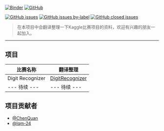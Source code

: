 [![Binder](https://mybinder.org/badge_logo.svg)](https://mybinder.org/v2/gh/OpenSourceAI/kaggle-competition-details/master)
[![GitHub](https://img.shields.io/github/license/OpenSourceAI/kaggle-competition-details.svg)](https://github.com/OpenSourceAI/kaggle-competition-details/blob/master/LICENSE)

[![GitHub issues](https://img.shields.io/github/issues/OpenSourceAI/kaggle-competition-details.svg)](https://github.com/OpenSourceAI/kaggle-competition-details/issues?q=is%3Aopen+is%3Aissue)
[![GitHub issues by-label](https://img.shields.io/github/issues/OpenSourceAI/kaggle-competition-details/项目.svg)](https://github.com/OpenSourceAI/kaggle-competition-details/issues?q=is%3Aissue+label%3A%E9%A1%B9%E7%9B%AE+is%3Aopen)
[![GitHub closed issues](https://img.shields.io/github/issues-closed/OpenSourceAI/kaggle-competition-details.svg)](https://github.com/OpenSourceAI/kaggle-competition-details/issues?q=is%3Aissue+is%3Aclosed)

>在本项目中会翻译整理一下Kaggle比赛项目的资料，欢迎有兴趣的朋友一起加入。

----

## 项目

|比赛名称|翻译整理|
|---|---|
|Digit Recognizer|[DigitRecognizer](DigitRecognizer)|
| --- 待续 --- | --- 待续 ---|

## 项目贡献者

- [@ChenQuan](https://github.com/ChenQuan)
- [@lqm-24](https://github.com/lqm-24)
